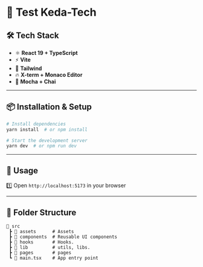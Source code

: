 # 🚀 **Test Keda-Tech**



## 🛠️ Tech Stack

- ⚛️ **React 19 + TypeScript**  
- ⚡ **Vite**  
- 🎨 **Tailwind**
- 🔥 **X-term + Monaco Editor**
- 🔄 **Mocha + Chai**


---

## 📦 Installation & Setup

```bash
# Install dependencies
yarn install  # or npm install

# Start the development server
yarn dev  # or npm run dev
```

---

## 🚀 Usage 
1️⃣ Open `http://localhost:5173` in your browser  

---

## 📌 Folder Structure

```
📂 src
 ┣ 📂 assets      # Assets
 ┣ 📂 components  # Reusable UI components
 ┣ 📂 hooks       # Hooks.
 ┣ 📂 lib         # utils, libs.
 ┣ 📂 pages       # pages
 ┗ 📜 main.tsx    # App entry point
```
 